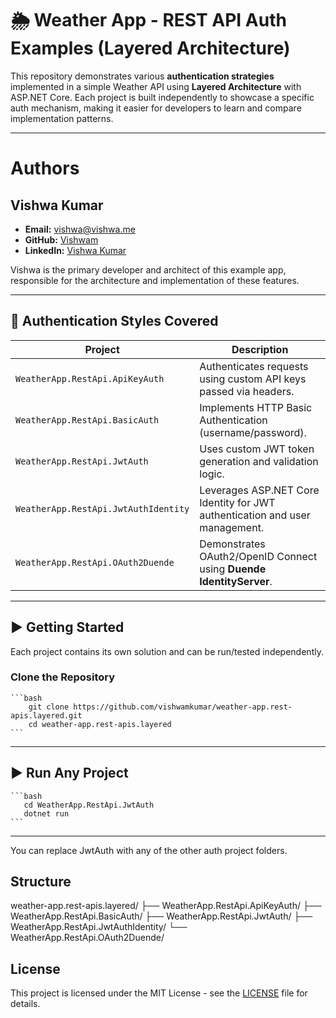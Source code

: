 # 🌦️ Weather App - REST API Auth Examples (Layered Architecture)

This repository demonstrates various **authentication strategies** implemented in a simple Weather API using **Layered Architecture** with ASP.NET Core. Each project is built independently to showcase a specific auth mechanism, making it easier for developers to learn and compare implementation patterns.

---

# Authors

## Vishwa Kumar

- **Email:** vishwa@vishwa.me
- **GitHub:** [Vishwam](https://github.com/vishwamkumar)
- **LinkedIn:** [Vishwa Kumar](https://www.linkedin.com/in/vishwamohan)

Vishwa is the primary developer and architect of this example app, responsible for the architecture and implementation of these features.

---

## 🔐 Authentication Styles Covered

| Project | Description |
|--------|-------------|
| `WeatherApp.RestApi.ApiKeyAuth` | Authenticates requests using custom API keys passed via headers. |
| `WeatherApp.RestApi.BasicAuth` | Implements HTTP Basic Authentication (username/password). |
| `WeatherApp.RestApi.JwtAuth` | Uses custom JWT token generation and validation logic. |
| `WeatherApp.RestApi.JwtAuthIdentity` | Leverages ASP.NET Core Identity for JWT authentication and user management. |
| `WeatherApp.RestApi.OAuth2Duende` | Demonstrates OAuth2/OpenID Connect using **Duende IdentityServer**. |

---

## ▶️ Getting Started

Each project contains its own solution and can be run/tested independently.

### Clone the Repository

    ```bash
        git clone https://github.com/vishwamkumar/weather-app.rest-apis.layered.git
        cd weather-app.rest-apis.layered
    ```
---

## ▶️ Run Any Project

    ```bash
       cd WeatherApp.RestApi.JwtAuth
       dotnet run
    ```
---

You can replace JwtAuth with any of the other auth project folders.

## Structure

weather-app.rest-apis.layered/
├── WeatherApp.RestApi.ApiKeyAuth/
├── WeatherApp.RestApi.BasicAuth/
├── WeatherApp.RestApi.JwtAuth/
├── WeatherApp.RestApi.JwtAuthIdentity/
└── WeatherApp.RestApi.OAuth2Duende/

## License

This project is licensed under the MIT License - see the [LICENSE](LICENSE) file for details.
